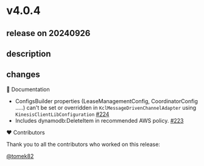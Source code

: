 # v4.0.4

## release on 20240926
## description
## changes
📔 Documentation

* ConfigsBuilder properties (LeaseManagementConfig, CoordinatorConfig .....) can't be set or overridden in <code>KclMessageDrivenChannelAdapter</code> using <code>KinesisClientLibConfiguration</code> <a href="https://github.com/spring-cloud/spring-cloud-stream-binder-aws-kinesis/issues/224" data-hovercard-type="issue" data-hovercard-url="/spring-cloud/spring-cloud-stream-binder-aws-kinesis/issues/224/hovercard">#224</a>
* Includes dynamodb:DeleteItem in recommended AWS policy. <a href="https://github.com/spring-cloud/spring-cloud-stream-binder-aws-kinesis/pull/223" data-hovercard-type="pull_request" data-hovercard-url="/spring-cloud/spring-cloud-stream-binder-aws-kinesis/pull/223/hovercard">#223</a>

❤️ Contributors

Thank you to all the contributors who worked on this release:

<a class="user-mention notranslate" data-hovercard-type="user" data-hovercard-url="/users/tomek82/hovercard" data-octo-click="hovercard-link-click" data-octo-dimensions="link_type:self" href="https://github.com/tomek82">@tomek82</a>

